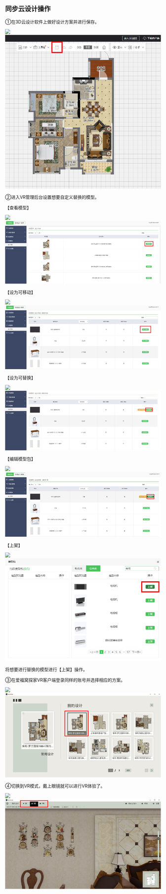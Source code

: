 ## 同步云设计操作

①在3D云设计软件上做好设计方案并进行保存。

![](file:///C:\Users\mengdi\AppData\Local\Temp\ksohtml\wpsE07.tmp.jpg)![](/assets/同步-保存.png)

②进入VR管理后台设置想要自定义替换的模型。

【查看模型】

![](file:///C:\Users\mengdi\AppData\Local\Temp\ksohtml\wpsE37.tmp.jpg)![](/assets/同步-查看模型.png)

【设为可移动】

![](file:///C:\Users\mengdi\AppData\Local\Temp\ksohtml\wpsE48.tmp.jpg)![](/assets/同步-设为可移动.png)

【设为可替换】

![](file:///C:\Users\mengdi\AppData\Local\Temp\ksohtml\wpsE49.tmp.jpg)![](/assets/同步-设为可替换1.png)

【编辑模型包】

![](file:///C:\Users\mengdi\AppData\Local\Temp\ksohtml\wpsE4A.tmp.jpg)![](/assets/同步-编辑模型包.png)

【上架】

![](file:///C:\Users\mengdi\AppData\Local\Temp\ksohtml\wpsE4B.tmp.jpg)![](/assets/同步-上架.png)

将想要进行替换的模型进行【上架】操作。

③在爱福窝探家VR客户端登录同样的账号并选择相应的方案。

![](file:///C:\Users\mengdi\AppData\Local\Temp\ksohtml\wpsE5B.tmp.jpg)![](/assets/同步-选择方案.png)

④切换到VR模式，戴上眼镜就可以进行VR体验了。

![](file:///C:\Users\mengdi\AppData\Local\Temp\ksohtml\wpsE5C.tmp.jpg)![](/assets/同步-模式更换.jpg)

